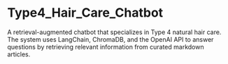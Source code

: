 # Type4_Hair_Care_Chatbot
A retrieval-augmented chatbot that specializes in Type 4 natural hair care. The system uses LangChain, ChromaDB, and the OpenAI API to answer questions by retrieving relevant information from curated markdown articles. 
